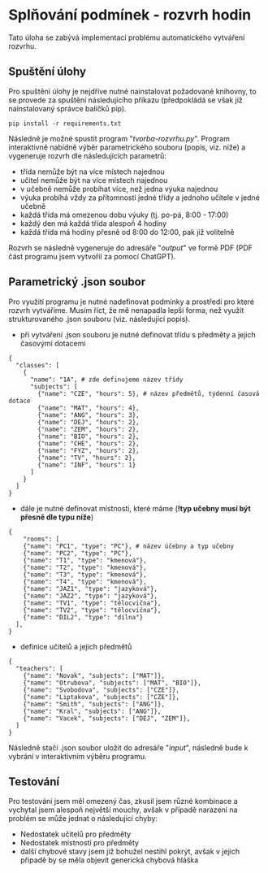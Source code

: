 # Splňování podmínek - rozvrh hodin
Tato úloha se zabývá implementací problému automatického vytváření rozvrhu.

## Spuštění úlohy

Pro spuštění úlohy je nejdříve nutné nainstalovat požadované knihovny, to se provede za spuštění následujícího příkazu (předpokládá se však již nainstalovaný správce balíčků pip).

```shell
pip install -r requirements.txt
```

Následně je možné spustit program "*tvorba-rozvrhu.py*". Program interaktivně nabídně výběr parametrického souboru (popis, viz. níže) a vygeneruje rozvrh dle následujících parametrů:
* třída nemůže být na více místech najednou
* učitel nemůže být na více místech najednou
* v učebně nemůže probíhat více, než jedna výuka najednou
* výuka probíhá vždy za přítomnosti jedné třídy a jednoho učitele v jedné učebně
* každá třída má omezenou dobu výuky (tj. po-pá, 8:00 - 17:00)
* každý den má každá třída alespoň 4 hodiny
* každá třída má hodiny přesně od 8:00 do 12:00, pak již volitelně

Rozvrh se následně vygeneruje do adresáře "*output*" ve formě PDF (PDF část programu jsem vytvořil za pomocí ChatGPT).

## Parametrický .json soubor

Pro využití programu je nutné nadefinovat podmínky a prostředí pro které rozvrh vytváříme. Musím říct, že mě nenapadla lepší forma, než využít strukturovaného .json souboru (viz. následující popis).

* při vytváření .json souboru je nutné definovat třídu s předměty a jejich časovými dotacemi
```
{
  "classes": [
    {
      "name": "1A", # zde definujeme název třídy
      "subjects": [
        {"name": "CZE", "hours": 5}, # název předmětů, týdenní časová dotace
        {"name": "MAT", "hours": 4},
        {"name": "ANG", "hours": 3},
        {"name": "DEJ", "hours": 2},
        {"name": "ZEM", "hours": 2},
        {"name": "BIO", "hours": 2},
        {"name": "CHE", "hours": 2},
        {"name": "FYZ", "hours": 2},
        {"name": "TV", "hours": 2},
        {"name": "INF", "hours": 1}
      ]
    }
  ] 
}
```

* dále je nutné definovat místnosti, které máme (**!typ učebny musí být přesně dle typu níže**)
```
{
    "rooms": [
    {"name": "PC1", "type": "PC"}, # název účebny a typ učebny
    {"name": "PC2", "type": "PC"},
    {"name": "T1", "type": "kmenová"},
    {"name": "T2", "type": "kmenová"},
    {"name": "T3", "type": "kmenová"},
    {"name": "T4", "type": "kmenová"},
    {"name": "JAZ1", "type": "jazyková"},
    {"name": "JAZ2", "type": "jazyková"},
    {"name": "TV1", "type": "tělocvična"},
    {"name": "TV2", "type": "tělocvična"},
    {"name": "DIL2", "type": "dílna"}
  ],
}
```

* definice učitelů a jejich předmětů
```
{
  "teachers": [
    {"name": "Novak", "subjects": ["MAT"]},
    {"name": "Otrubova", "subjects": ["MAT", "BIO"]},
    {"name": "Svobodova", "subjects": ["CZE"]},
    {"name": "Liptakova", "subjects": ["CZE"]},
    {"name": "Smith", "subjects": ["ANG"]},
    {"name": "Kral", "subjects": ["ANG"]},
    {"name": "Vacek", "subjects": ["DEJ", "ZEM"]},
  ]
}
```

Následně stačí .json soubor uložit do adresáře "*input*", následně bude k vybrání v interaktivním výběru programu.

## Testování

Pro testování jsem měl omezený čas, zkusil jsem různé kombinace a vychytal jsem alespoň největší mouchy, avšak v případě narazení na problém se může jednat o následující chyby:
* Nedostatek učitelů pro předměty
* Nedostatek místností pro předměty
* další chybové stavy jsem již bohužel nestihl pokrýt, avšak v jejich případě by se měla objevit generická chybová hláška